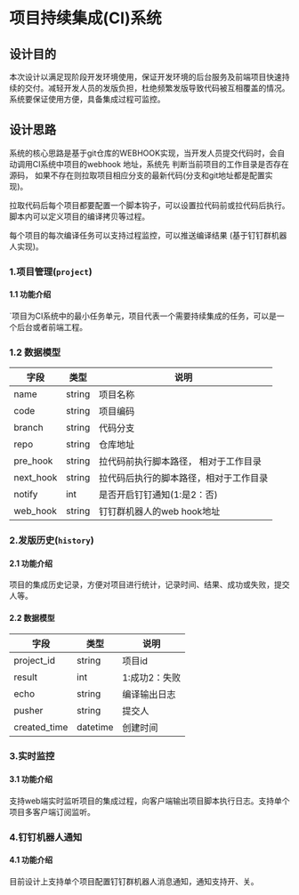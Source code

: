 # 项目持续集成(CI)系统

## 设计目的
本次设计以满足现阶段开发环境使用，保证开发环境的后台服务及前端项目快速持续的交付。减轻开发人员的发版负担，杜绝频繁发版导致代码被互相覆盖的情况。
系统要保证使用方便，具备集成过程可监控。

## 设计思路

系统的核心思路是基于git仓库的WEBHOOK实现，当开发人员提交代码时，会自动调用CI系统中项目的webhook 地址，系统先 判断当前项目的工作目录是否存在源码，
如果不存在则拉取项目相应分支的最新代码(分支和git地址都是配置实现)。

拉取代码后每个项目都要配置一个脚本钩子，可以设置拉代码前或拉代码后执行。脚本内可以定义项目的编译拷贝等过程。

每个项目的每次编译任务可以支持过程监控，可以推送编译结果 (基于钉钉群机器人实现)。

### 1.项目管理(`project`)

#### 1.1 功能介绍
`项目为CI系统中的最小任务单元，项目代表一个需要持续集成的任务，可以是一个后台或者前端工程。
### 1.2 数据模型
|字段 |类型|说明|
|----|----|----|
name|string|项目名称
code|string|项目编码
branch|string|代码分支
repo|string|仓库地址
pre_hook|string|拉代码前执行脚本路径， 相对于工作目录
next_hook|string|拉代码后执行的脚本路径，相对于工作目录
notify|int|是否开启钉钉通知(1:是2：否)
web_hook|string|钉钉群机器人的web hook地址

### 2.发版历史(`history`)

#### 2.1 功能介绍
项目的集成历史记录，方便对项目进行统计，记录时间、结果、成功或失败，提交人等。
#### 2.2 数据模型

|字段 |类型|说明|
|----|----|----|
project_id|string|项目id
result|int|1:成功2：失败
echo|string|编译输出日志
pusher|string|提交人
created_time|datetime|创建时间

### 3.实时监控
#### 3.1 功能介绍
支持web端实时监听项目的集成过程，向客户端输出项目脚本执行日志。支持单个项目多客户端订阅监听。

### 4.钉钉机器人通知
#### 4.1 功能介绍

目前设计上支持单个项目配置钉钉群机器人消息通知，通知支持开、关。
